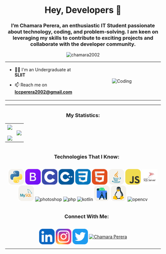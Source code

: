 <h1 align="center"> Hey, Developers 👋</h1>
<h3 align="center">I’m Chamara Perera, an enthusiastic IT Student passionate about technology, coding, and problem-solving. I am keen on leveraging my skills to contribute to exciting projects and collaborate with the developer community.</h3>

<p align="center"> <img src="https://komarev.com/ghpvc/?username=chamara2002&label=Profile%20views&color=0e75b6&style=flat" alt="chamara2002" /> </p>

<table align="center">
<tr border="none">
<td width="50%" align="left">

- 👨‍🎓 I'm an Undergraduate at **SLIIT**

- 📫 Reach me on **lccperera2002@gmail.com**

  
</td>
<td width="50%" align="center">
  <img align="center" alt="Coding" width="450" src="https://github.com/Anmol-Baranwal/Cool-GIFs-For-GitHub/assets/74038190/0c7eb6ed-663b-4ce4-bfbd-18239a38ba1b">
</td>
</tr>
</table>

---

<h3 align="center">My Statistics:</h3>
<!--- stats & Trophy (start) -->
<p align="center">
  <!--- stats (start) -->
<table align="center">
<tr border="none">
<td width="50%" align="center">
  
  <img  align="center"  src="https://github-readme-stats.vercel.app/api?username=chamara2002&theme=dark&show_icons=true&count_private=true" />
  <br></br>
  <img  align="center" src="https://github-readme-activity-graph.vercel.app/graph?username=chamara2002&theme=github-dark" /> 
</td>

<td width="50%" align="center">

  <img  align="center"  src="https://github-readme-stats.anuraghazra1.vercel.app/api/top-langs/?username=chamara2002&theme=dark&hide_border=false&no-bg=true&no-frame=true&langs_count=1500"/>
  
  </td>
</tr>
</table>

<!--- stats (end) -->

<!--h1 without bottom border-->
<div id="user-content-toc">
  <ul align="center">
    <summary><h3 style="display: inline-block">Technologies That I Know:</h3></summary>
  </ul>
</div>
<p align="center">
  <img src="https://raw.githubusercontent.com/tandpfun/skill-icons/main/icons/Python-Light.svg" alt="python" width="50" height="50" style="pointer-events: none;" draggable="false" />
  <img src="https://raw.githubusercontent.com/tandpfun/skill-icons/main/icons/Bootstrap.svg" alt="bootstrap" width="50" height="50" style="pointer-events: none;" draggable="false" />
  <img src="https://raw.githubusercontent.com/tandpfun/skill-icons/main/icons/C.svg" alt="c" width="50" height="50" style="pointer-events: none;" draggable="false" />
  <img src="https://raw.githubusercontent.com/tandpfun/skill-icons/main/icons/CPP.svg" alt="cplusplus" width="50" height="50" style="pointer-events: none;" draggable="false" />
  <img src="https://raw.githubusercontent.com/tandpfun/skill-icons/main/icons/CSS.svg" alt="css3" width="50" height="50" style="pointer-events: none;" draggable="false" />
  <img src="https://raw.githubusercontent.com/tandpfun/skill-icons/main/icons/HTML.svg" alt="html5" width="50" height="50" style="pointer-events: none;" draggable="false" />
  <img src="https://raw.githubusercontent.com/tandpfun/skill-icons/main/icons/Java-Light.svg" alt="java" width="50" height="50" style="pointer-events: none;" draggable="false" />
  <img src="https://raw.githubusercontent.com/tandpfun/skill-icons/main/icons/JavaScript.svg" alt="javascript" width="50" height="50" style="pointer-events: none;" draggable="false" />
  <img src="https://raw.githubusercontent.com/Scar1109/skill-icons/Scar1109/icons/microsoftSQL.svg" alt="mssql" width="50" height="50" style="pointer-events: none;" draggable="false" />
  <img src="https://raw.githubusercontent.com/tandpfun/skill-icons/main/icons/MySQL-Light.svg" alt="mysql" width="50" height="50" style="pointer-events: none;" draggable="false" />
  <img src="https://raw.githubusercontent.com/Scar1109/skill-icons/Scar1109/icons/Photoshop.svg" alt="photoshop" width="50" height="50" style="pointer-events: none;" draggable="false" />
  <img src="https://raw.githubusercontent.com/Scar1109/skill-icons/Scar1109/icons/PHP-Light.svg" alt="php" width="50" height="50" style="pointer-events: none;" draggable="false" />
  <img src="https://raw.githubusercontent.com/Scar1109/skill-icons/Scar1109/icons/Kotlin-Light.svg" alt="kotlin" width="50" height="50" style="pointer-events: none;" draggable="false" />
  <img src="https://raw.githubusercontent.com/tandpfun/skill-icons/main/icons/AndroidStudio-Light.svg" alt="android studio" width="50" height="50" style="pointer-events: none;" draggable="false" />
  <img src="https://raw.githubusercontent.com/tandpfun/skill-icons/main/icons/Linux-Light.svg" alt="linux" width="50" height="50" style="pointer-events: none;" draggable="false" />
  <img src="https://raw.githubusercontent.com/tandpfun/skill-icons/main/icons/OpenCV-Light.svg" alt="opencv" width="50" height="50" style="pointer-events: none;" draggable="false" />
</p>
<!-- Connect with me -->
<!--h2 without bottom border-->
<div id="user-content-toc">
  <ul align="center">
    <summary><h3 style="display: inline-block">Connect With Me:</h3></summary>
  </ul>
</div>

<p align="center">
<a href="https://linkedin.com/in/chamara-perera-04b2b3285/" target="blank"><img align="center" src="https://github.com/tandpfun/skill-icons/blob/main/icons/LinkedIn.svg" alt="chamara-perera" height="50" width="50" /></a>
<a href="https://instagram.com/chamara.2002" target="blank"><img align="center" src="https://github.com/tandpfun/skill-icons/blob/main/icons/Instagram.svg" alt="chamara_2002" height="50" width="50" /></a>
<a href="https://x.com/chamara__2002" target="blank"><img align="center" src="https://github.com/tandpfun/skill-icons/blob/main/icons/Twitter.svg" alt="chamara__2002" height="50" width="50" /></a>
<a href="https://www.facebook.com/profile.php?id=100040341138536&mibextid=LQQJ4d" target="blank"><img align="center" src="https://raw.githubusercontent.com/rahuldkjain/github-profile-readme-generator/master/src/images/icons/Social/facebook.svg" alt="Chamara Perera" height="50" width="50" /></a>

</p>

---
